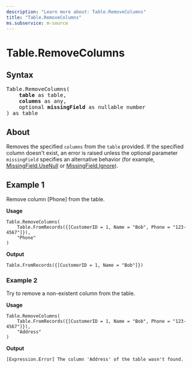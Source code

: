 ```yaml
---
description: "Learn more about: Table.RemoveColumns"
title: "Table.RemoveColumns"
ms.subservice: m-source
---
```

# Table.RemoveColumns

## Syntax

<pre>
Table.RemoveColumns(
    <b>table</b> as table,
    <b>columns</b> as any,
    optional <b>missingField</b> as nullable number
) as table
</pre>
  
## About

Removes the specified `columns` from the `table` provided. If the specified column doesn't exist, an error is raised unless the optional parameter `missingField` specifies an alternative behavior (for example, [MissingField.UseNull](missingfield-type.md) or [MissingField.Ignore](missingfield-type.md)).

## Example 1

Remove column [Phone] from the table.

**Usage**

```powerquery-m
Table.RemoveColumns(
    Table.FromRecords({[CustomerID = 1, Name = "Bob", Phone = "123-4567"]}),
    "Phone"
)
```

**Output**

`Table.FromRecords({[CustomerID = 1, Name = "Bob"]})`

### Example 2

Try to remove a non-existent column from the table.

**Usage**

```powerquery-m
Table.RemoveColumns(
    Table.FromRecords({[CustomerID = 1, Name = "Bob", Phone = "123-4567"]}),
    "Address"
)
```

**Output**

`[Expression.Error] The column 'Address' of the table wasn't found.`
